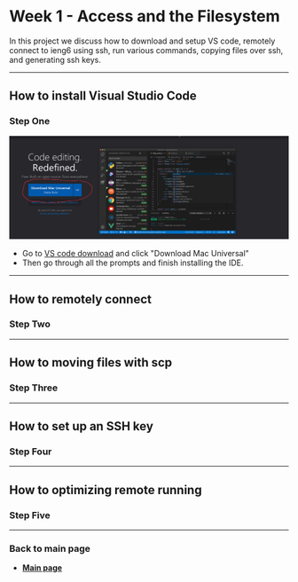 #  Week 1 - Access and the Filesystem

In this project we discuss how to download and setup VS code, remotely connect to ieng6 using ssh, run various commands, copying files over ssh, and generating ssh keys.

---
## How to install Visual Studio Code


### Step One 
![Vs code download](https://github.com/Adamt603/cse15l-lab-reports/blob/main/Imagies/firstPic.png?raw=true)
- Go to [VS code download](https://code.visualstudio.com/) and click "Download Mac Universal"  
- Then go through all the prompts and finish installing the IDE.

---

## How to remotely connect 

### Step Two



---

## How to moving files with scp
### Step Three

---

## How to set up an SSH key
### Step Four 

---

## How to optimizing remote running
### Step Five

---

### **Back to main page**
  - [**Main page**](https://adamt603.github.io/cse15l-lab-reports/)



